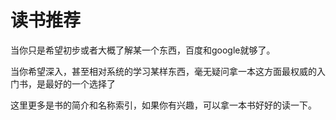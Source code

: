 # 读书推荐

当你只是希望初步或者大概了解某一个东西，百度和google就够了。

当你希望深入，甚至相对系统的学习某样东西，毫无疑问拿一本这方面最权威的入门书，是最好的一个选择了

这里更多是书的简介和名称索引，如果你有兴趣，可以拿一本书好好的读一下。


